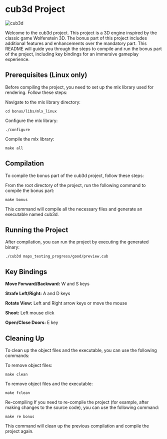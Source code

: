 # cub3d Project
![cub3d](https://s10.gifyu.com/images/SDxhJ.gif)

Welcome to the cub3d project. This project is a 3D engine inspired by the classic game Wolfenstein 3D. The bonus part of this project includes additional features and enhancements over the mandatory part. This README will guide you through the steps to compile and run the bonus part of the project, including key bindings for an immersive gameplay experience.

## Prerequisites (Linux only)
Before compiling the project, you need to set up the mlx library used for rendering. Follow these steps:

Navigate to the mlx library directory:

```cd bonus/libs/mlx_linux```

Configure the mlx library:

```./configure```

Compile the mlx library:

```make all```  
## Compilation
To compile the bonus part of the cub3d project, follow these steps:

From the root directory of the project, run the following command to compile the bonus part:

```make bonus```

This command will compile all the necessary files and generate an executable named cub3d.

## Running the Project
After compilation, you can run the project by executing the generated binary:

```./cub3d maps_testing_progress/good/preview.cub```

## Key Bindings

__Move Forward/Backward:__ W and S keys

__Strafe Left/Right:__ A and D keys

__Rotate View:__ Left and Right arrow keys or move the mouse

__Shoot:__ Left mouse click

__Open/Close Doors:__ E key

## Cleaning Up
To clean up the object files and the executable, you can use the following commands:

To remove object files:

```make clean```

To remove object files and the executable:

```make fclean```

Re-compiling
If you need to re-compile the project (for example, after making changes to the source code), you can use the following command:

```make re bonus```

This command will clean up the previous compilation and compile the project again.
